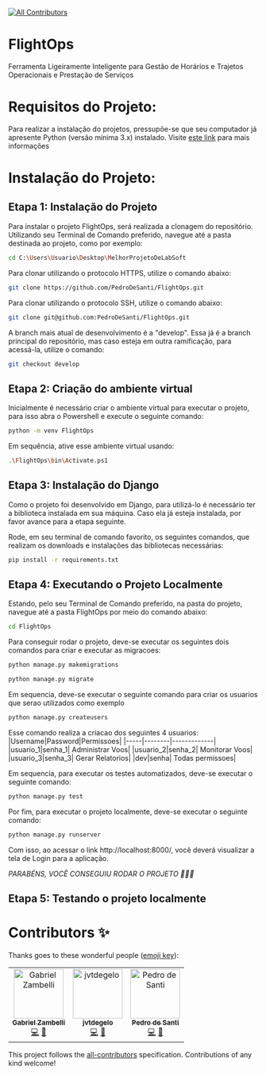 <!-- ALL-CONTRIBUTORS-BADGE:START - Do not remove or modify this section -->
[![All Contributors](https://img.shields.io/badge/all_contributors-3-orange.svg?style=flat-square)](#contributors-)
<!-- ALL-CONTRIBUTORS-BADGE:END -->

# FlightOps

Ferramenta Ligeiramente Inteligente para Gestão de Horários e Trajetos Operacionais e Prestação de Serviços 

# Requisitos do Projeto:
Para realizar a instalação do projetos, pressupõe-se que seu computador já apresente Python (versão mínima 3.x) instalado. Visite [este link](https://www.python.org/downloads/) para mais informações

# Instalação do Projeto:

## Etapa 1: Instalação do Projeto
Para instalar o projeto FlightOps, será realizada a clonagem do repositório. Utilizando seu Terminal de Comando preferido, navegue até a pasta destinada ao projeto, como por exemplo:
```bash
cd C:\Users\Usuario\Desktop\MelhorProjetoDeLabSoft
```
Para clonar utilizando o protocolo HTTPS, utilize o comando abaixo:
```bash
git clone https://github.com/PedroDeSanti/FlightOps.git
```
Para clonar utilizando o protocolo SSH, utilize o comando abaixo:
```bash
git clone git@github.com:PedroDeSanti/FlightOps.git
```

A branch mais atual de desenvolvimento é a "develop". Essa já é a branch principal do repositório, mas caso esteja em outra ramificação, para acessá-la, utilize o comando:
```bash
git checkout develop
```

## Etapa 2: Criação do ambiente virtual
Inicialmente é necessário criar o ambiente virtual para executar o projeto, para isso abra o Powershell e execute o seguinte comando:

```bash
python -m venv FlightOps
```

Em sequência, ative esse ambiente virtual usando:
```bash
.\FlightOps\bin\Activate.ps1
```

## Etapa 3: Instalação do Django
Como o projeto foi desenvolvido em Django, para utilizá-lo é necessário ter a biblioteca instalada em sua máquina. Caso ela já esteja instalada, por favor avance para a etapa seguinte.

Rode, em seu terminal de comando favorito, os seguintes comandos, que realizam os downloads e instalações das bibliotecas necessárias:
```bash
pip install -r requirements.txt
```

## Etapa 4:  Executando o Projeto Localmente
Estando, pelo seu Terminal de Comando preferido, na pasta do projeto, navegue até a pasta FlightOps por meio do comando abaixo:
```bash
cd FlightOps
```
Para conseguir rodar o projeto, deve-se executar os seguintes dois comandos para criar e executar as migracoes:
```bash
python manage.py makemigrations
```

```bash
python manage.py migrate
```

Em sequencia, deve-se executar o seguinte comando para criar os usuarios que serao utilizados como exemplo

```bash
python manage.py createusers
```

Esse comando realiza a criacao dos seguintes 4 usuarios:
|Username|Password|Permissoes|
|-----|--------|-------------|
|usuario_1|senha_1| Administrar Voos|
|usuario_2|senha_2| Monitorar Voos|
|usuario_3|senha_3| Gerar Relatorios|
|dev|senha| Todas permissoes|

Em sequencia, para executar os testes automatizados, deve-se executar o seguinte comando:

```bash
python manage.py test
```

Por fim, para executar o projeto localmente, deve-se executar o seguinte comando:
```bash
python manage.py runserver
```

Com isso, ao acessar o link http://localhost:8000/, você deverá visualizar a tela de Login para a aplicação.

*PARABÉNS, VOCÊ CONSEGUIU RODAR O PROJETO 🎉🎉🎉*


## Etapa 5: Testando o projeto localmente

# Contributors ✨

Thanks goes to these wonderful people ([emoji key](https://allcontributors.org/docs/en/emoji-key)):

<!-- ALL-CONTRIBUTORS-LIST:START - Do not remove or modify this section -->
<!-- prettier-ignore-start -->
<!-- markdownlint-disable -->
<table>
  <tbody>
    <tr>
      <td align="center"><a href="https://github.com/GabZamba"><img src="https://avatars.githubusercontent.com/u/98465378?v=4?s=100" width="100px;" alt="Gabriel Zambelli"/><br /><sub><b>Gabriel Zambelli</b></sub></a><br /><a href="https://github.com/PedroDeSanti/FlightOps/commits?author=GabZamba" title="Code">💻</a> <a href="https://github.com/PedroDeSanti/FlightOps/commits?author=GabZamba" title="Documentation">📖</a></td>
      <td align="center"><a href="https://github.com/jvtdegelo"><img src="https://avatars.githubusercontent.com/u/64590453?v=4?s=100" width="100px;" alt="jvtdegelo"/><br /><sub><b>jvtdegelo</b></sub></a><br /><a href="https://github.com/PedroDeSanti/FlightOps/commits?author=jvtdegelo" title="Code">💻</a> <a href="https://github.com/PedroDeSanti/FlightOps/commits?author=jvtdegelo" title="Documentation">📖</a></td>
      <td align="center"><a href="https://github.com/PedroDeSanti"><img src="https://avatars.githubusercontent.com/u/62271285?v=4?s=100" width="100px;" alt="Pedro de Santi"/><br /><sub><b>Pedro de Santi</b></sub></a><br /><a href="https://github.com/PedroDeSanti/FlightOps/commits?author=PedroDeSanti" title="Code">💻</a> <a href="https://github.com/PedroDeSanti/FlightOps/commits?author=PedroDeSanti" title="Documentation">📖</a></td>
    </tr>
  </tbody>
  <tfoot>
    
  </tfoot>
</table>

<!-- markdownlint-restore -->
<!-- prettier-ignore-end -->

<!-- ALL-CONTRIBUTORS-LIST:END -->

This project follows the [all-contributors](https://github.com/all-contributors/all-contributors) specification. Contributions of any kind welcome!

